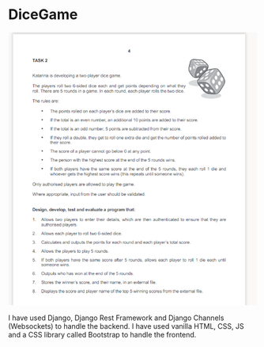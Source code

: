 # DiceGame

![Specification](spec.png)

I have used Django, Django Rest Framework and Django Channels (Websockets) to handle the backend. I have used vanilla HTML, CSS, JS and a CSS library called Bootstrap to handle the frontend.
